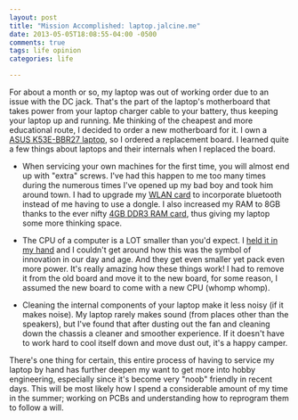 ```yaml
---
layout: post
title: "Mission Accomplished: laptop.jalcine.me"
date: 2013-05-05T18:08:55-04:00 -0500
comments: true
tags: life opinion
categories: life

---
```


For about a month or so, my laptop was out of working order due to an issue 
with the DC jack. That's the part of the laptop's motherboard that takes power 
from your laptop charger cable to your battery, thus keeping your laptop up 
and running. <!-- more --> Me thinking of the cheapest and more educational route, I decided 
to order a new motherboard for it. I own a [ASUS K53E-BBR27 laptop](http://www.asus.com/Notebooks_Ultrabooks/K53e),
so I ordered a replacement board. I learned quite a few things about laptops 
and their internals when I replaced the board.

 + When servicing your own machines for the first time, you will almost end up 
   with "extra" screws. I've had this happen to me too many times during the 
   numerous times I've opened up my bad boy and took him around town. I had to 
   upgrade my [WLAN card](http://www.amazon.com/gp/product/B007QXLIWI/ref=oh_details_o01_s00_i00?ie=UTF8&psc=1) to incorporate bluetooth
   instead of me having to use a dongle. I also increased my RAM to 8GB thanks 
   to the ever nifty [4GB DDR3 RAM card](http://www.amazon.com/gp/product/B002YU83YO/ref=oh_details_o05_s00_i00?ie=UTF8&psc=1), thus
   giving my laptop some more thinking space.

 + The CPU of a computer is a LOT smaller than you'd expect. I [held it in my hand](http://instagram.com/p/Y5PaWCnPg7/) 
   and I couldn't get around how this was the symbol of innovation in our day 
   and age. And they get even smaller yet pack even more power. It's really 
   amazing how these things work! I had to remove it from the old board and 
   move it to the new board, for some reason, I assumed the new board to come 
   with a new CPU (whomp whomp).

 + Cleaning the internal components of your laptop make it less noisy (if it 
   makes noise). My laptop rarely makes sound (from places other than the 
   speakers), but I've found that after dusting out the fan and cleaning down 
   the chassis a cleaner and smoother experience. If it doesn't have to work 
   hard to cool itself down and move dust out, it's a happy camper.

There's one thing for certain, this entire process of having to service my 
laptop by hand has further deepen my want to get more into hobby engineering, 
especially since it's become very "noob" friendly in recent days. This will be 
most likely how I spend a considerable amount of my time in the summer; 
working on PCBs and understanding how to reprogram them to follow a will.
